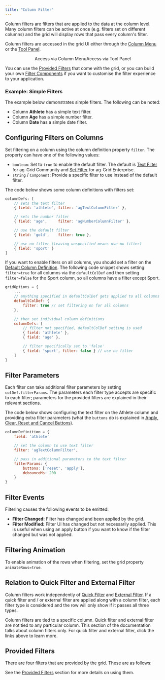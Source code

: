 ```yaml
---
title: "Column Filter"
---
```


Column filters are filters that are applied to the data at the column level. Many column filters can be active at once (e.g. filters set on different columns) and the grid will display rows that pass every column's filter.


Column filters are accessed in the grid UI either through the [Column Menu](../column-menu/) or the [Tool Panel](../tool-panel/).

<div style="display: flex; justify-content: center;">
    <image-caption src="filtering/resources/openColumn.gif" alt="Open Column" width="25rem">
        Access via Column Menu
    </image-caption>
    <image-caption src="filtering/resources/openToolPanel.gif" alt="Open Tool Panel" width="25rem">
        Access via Tool Panel
    </image-caption>
</div>


You can use the [Provided Filters](../filter-provided/) that come with the grid, or you can build your own [Filter Components](../component-filter/) if you want to customise the filter experience to your application.

### Example: Simple Filters

The example below demonstrates simple filters. The following can be noted:

- Column **Athlete** has a simple text filter.
- Column **Age** has a simple number filter.
- Column **Date** has a simple date filter.


<grid-example title='Provided Simple' name='provided-simple' type='generated' options='{ "exampleHeight": 560 }'></grid-example>

## Configuring Filters on Columns


Set filtering on a column using the column definition property `filter`. The property can have
one of the following values:

- `boolean`: Set to `true` to enable the default filter. The default is [Text Filter](../filter-text/) for ag-Grid Community and [Set Filter](../filter-set/) for ag-Grid Enterprise.
- `string` / `Component`: Provide a specific filter to use instead of the default filter.



The code below shows some column definitions with filters set:

```js
columnDefs: [
    // sets the text filter
    { field: 'athlete', filter: 'agTextColumnFilter' },

    // sets the number filter
    { field: 'age',     filter: 'agNumberColumnFilter' },

    // use the default filter
    { field: 'gold',    filter: true },

    // use no filter (leaving unspecified means use no filter)
    { field: 'sport' }
]
```

If you want to enable filters on all columns, you should set a filter on the [Default Column Definition](../column-definitions/#default-column-definitions). The following code snippet shows setting `filter=true` for all columns via the `defaultColDef` and then setting `filter=false` for the Sport column, so all columns have a filter except Sport.

```js
gridOptions = {
    ...
    // anything specified in defaultColDef gets applied to all columns
    defaultColDef: {
        filter: true // set filtering on for all columns
    },

    // then set individual column definitions
    columnDefs: [
        // filter not specified, defaultColDef setting is used
        { field: 'athlete' },
        { field: 'age' },

        // filter specifically set to 'false'
        { field: 'sport', filter: false } // use no filter
    ]
}
```

## Filter Parameters


Each filter can take additional filter parameters by setting `colDef.filterParams`. The parameters each filter type accepts are specific to each filter; parameters for the provided filters are explained in their relevant sections.

The code below shows configuring the text filter on the Athlete column and providing extra filter parameters (what the `buttons` do is explained in [Apply, Clear, Reset and Cancel Buttons](../filter-provided/#apply-clear-reset-and-cancel-buttons)).

```js
columnDefinition = {
    field: 'athlete'

    // set the column to use text filter
    filter: 'agTextColumnFilter',

    // pass in additional parameters to the text filter
    filterParams: {
        buttons: ['reset', 'apply'],
        debounceMs: 200
    }
}
```

## Filter Events

Filtering causes the following events to be emitted:

- **Filter Changed:** Filter has changed and been applied by the grid.
- **Filter Modified:** Filter UI has changed but not necessarily applied. This is useful when using an apply button if you want to know if the filter changed but was not applied.

## Filtering Animation

To enable animation of the rows when filtering, set the grid property `animateRows=true`.

## Relation to Quick Filter and External Filter


Column filters work independently of [Quick Filter](../filter-quick/) and [External Filter](../filter-external/). If a quick filter and / or external filter are applied along with a column filter, each filter type is considered and the row will only show if it passes all three types.

Column filters are tied to a specific column. Quick filter and external filter are not tied to any particular column. This section of the documentation talks about column filters only. For quick filter and external filter, click the links above to learn more.

## Provided Filters


There are four filters that are provided by the grid. These are as follows:

<api-documentation source='filtering/resources/filtering.json' section="providedFilters"></api-documentation>


See the [Provided Filters](../filter-provided/) section for more details on using them.